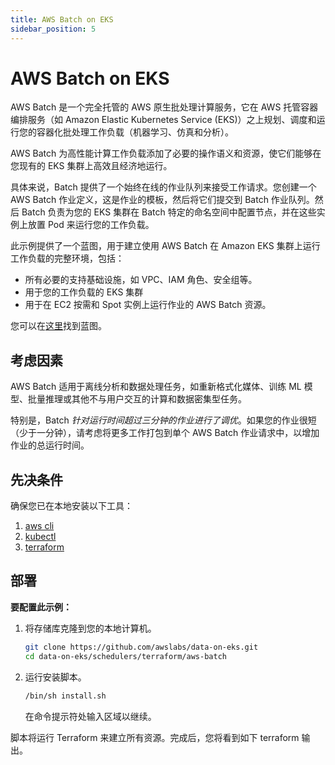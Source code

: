 ```yaml
---
title: AWS Batch on EKS
sidebar_position: 5
---
```


# AWS Batch on EKS
AWS Batch 是一个完全托管的 AWS 原生批处理计算服务，它在 AWS 托管容器编排服务（如 Amazon Elastic Kubernetes Service (EKS)）之上规划、调度和运行您的容器化批处理工作负载（机器学习、仿真和分析）。

AWS Batch 为高性能计算工作负载添加了必要的操作语义和资源，使它们能够在您现有的 EKS 集群上高效且经济地运行。

具体来说，Batch 提供了一个始终在线的作业队列来接受工作请求。您创建一个 AWS Batch 作业定义，这是作业的模板，然后将它们提交到 Batch 作业队列。然后 Batch 负责为您的 EKS 集群在 Batch 特定的命名空间中配置节点，并在这些实例上放置 Pod 来运行您的工作负载。

此示例提供了一个蓝图，用于建立使用 AWS Batch 在 Amazon EKS 集群上运行工作负载的完整环境，包括：
* 所有必要的支持基础设施，如 VPC、IAM 角色、安全组等。
* 用于您的工作负载的 EKS 集群
* 用于在 EC2 按需和 Spot 实例上运行作业的 AWS Batch 资源。

您可以在[这里](https://github.com/awslabs/data-on-eks/tree/main/schedulers/terraform/aws-batch-eks)找到蓝图。

## 考虑因素

AWS Batch 适用于离线分析和数据处理任务，如重新格式化媒体、训练 ML 模型、批量推理或其他不与用户交互的计算和数据密集型任务。

特别是，Batch *针对运行时间超过三分钟的作业进行了调优*。如果您的作业很短（少于一分钟），请考虑将更多工作打包到单个 AWS Batch 作业请求中，以增加作业的总运行时间。

## 先决条件

确保您已在本地安装以下工具：

1. [aws cli](https://docs.aws.amazon.com/cli/latest/userguide/install-cliv2.html)
2. [kubectl](https://Kubernetes.io/docs/tasks/tools/)
3. [terraform](https://learn.hashicorp.com/tutorials/terraform/install-cli)

## 部署

**要配置此示例：**

1. 将存储库克隆到您的本地计算机。
   ```bash
   git clone https://github.com/awslabs/data-on-eks.git
   cd data-on-eks/schedulers/terraform/aws-batch
   ```
2. 运行安装脚本。
   ```bash
   /bin/sh install.sh
   ```
   在命令提示符处输入区域以继续。

脚本将运行 Terraform 来建立所有资源。完成后，您将看到如下 terraform 输出。
